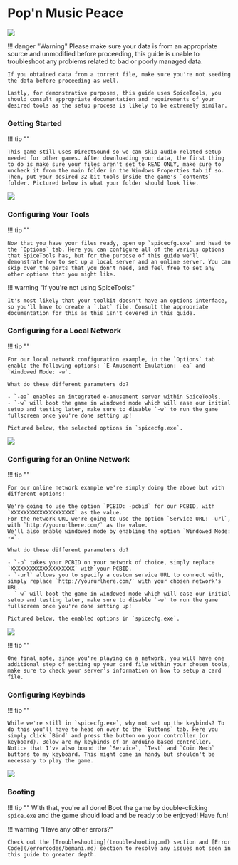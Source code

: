 # Pop'n Music Peace
<img class="header-logo" src="/img/bemani/popn/peace/logo.png"/>

!!! danger "Warning"
	Please make sure your data is from an appropriate source and unmodified before proceeding, this guide is unable to troubleshoot any problems related to bad or poorly managed data.

	If you obtained data from a torrent file, make sure you're not seeding the data before proceeding as well.

	Lastly, for demonstrative purposes, this guide uses SpiceTools, you should consult appropriate documentation and requirements of your desired tools as the setup process is likely to be extremely similar.

### Getting Started

!!! tip ""

    This game still uses DirectSound so we can skip audio related setup needed for other games. After downloading your data, the first thing to do is make sure your files aren't set to READ ONLY, make sure to uncheck it from the main folder in the Windows Properties tab if so. Then, put your desired 32-bit tools inside the game's `contents` folder. Pictured below is what your folder should look like.

<img src="/img/bemani/popn/common/2.png">


### Configuring Your Tools

!!! tip ""

	Now that you have your files ready, open up `spicecfg.exe` and head to the `Options` tab. Here you can configure all of the various options that SpiceTools has, but for the purpose of this guide we'll demonstrate how to set up a local server and an online server. You can skip over the parts that you don't need, and feel free to set any other options that you might like.

!!! warning "If you're not using SpiceTools:"

	It's most likely that your toolkit doesn't have an options interface, so you'll have to create a `.bat` file. Consult the appropriate documentation for this as this isn't covered in this guide.

### Configuring for a Local Network

!!! tip ""

	For our local network configuration example, in the `Options` tab enable the following options: `E-Amusement Emulation: -ea` and `Windowed Mode: -w`.

	What do these different parameters do?

	- `-ea` enables an integrated e-amusement server within SpiceTools.
	- `-w` will boot the game in windowed mode which will ease our initial setup and testing later, make sure to disable `-w` to run the game fullscreen once you're done setting up!

	Pictured below, the selected options in `spicecfg.exe`.

<img src="/img/bemani/popn/common/3.png">

### Configuring for an Online Network

!!! tip ""

	For our online network example we're simply doing the above but with different options! 
    
    We're going to use the option `PCBID: -pcbid` for our PCBID, with `XXXXXXXXXXXXXXXXXXXX` as the value.  
    For the network URL we're going to use the option `Service URL: -url`, with `http://yoururlhere.com/` as the value.  
    We'll also enable windowed mode by enabling the option `Windowed Mode: -w`.

	What do these different parameters do?

	- `-p` takes your PCBID on your network of choice, simply replace `XXXXXXXXXXXXXXXXXXXX` with your PCBID.
	- `-url` allows you to specify a custom service URL to connect with, simply replace `http://yoururlhere.com/` with your chosen network's URL.
	- `-w` will boot the game in windowed mode which will ease our initial setup and testing later, make sure to disable `-w` to run the game fullscreen once you're done setting up!

	Pictured below, the enabled options in `spicecfg.exe`.

<img src="/img/bemani/popn/common/4.png">

!!! tip ""

	One final note, since you're playing on a network, you will have one additional step of setting up your card file within your chosen tools, make sure to check your server's information on how to setup a card file.

### Configuring Keybinds

!!! tip ""
    
    While we're still in `spicecfg.exe`, why not set up the keybinds? To do this you'll have to head on over to the `Buttons` tab. Here you simply click `Bind` and press the button on your controller (or keyboard). Below are my keybinds of an arduino based controller. Notice that I've also bound the `Service`, `Test` and `Coin Mech` buttons to my keyboard. This might come in handy but shouldn't be necessary to play the game.
    
<img src="/img/bemani/popn/common/5.png">

### Booting

!!! tip ""
	With that, you're all done! Boot the game by double-clicking `spice.exe` and the game should load and be ready to be enjoyed! Have fun!

!!! warning "Have any other errors?"

	Check out the [Troubleshooting](troubleshooting.md) section and [Error Code](/errorcodes/bemani.md) section to resolve any issues not seen in this guide to greater depth.
